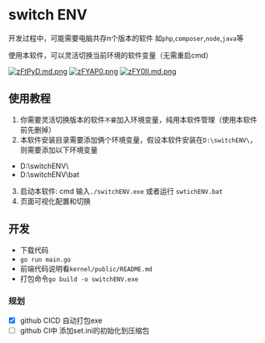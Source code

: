 
# switch ENV

开发过程中，可能需要电脑共存n个版本的软件  如`php`,`composer`,`node`,`java`等

使用本软件，可以灵活切换当前环境的软件变量（无需重启cmd）

[![zFtPyD.md.png](https://s1.ax1x.com/2022/11/13/zFtPyD.md.png)](https://imgse.com/i/zFtPyD)
[![zFYAP0.png](https://s1.ax1x.com/2022/11/13/zFYAP0.md.png)](https://imgse.com/i/zFYAP0)
[![zFY0II.md.png](https://s1.ax1x.com/2022/11/13/zFY0II.md.png)](https://imgse.com/i/zFY0II)

## 使用教程

1. 你需要灵活切换版本的软件`不要`加入环境变量，纯用本软件管理（使用本软件前先删掉）
2. 本软件安装目录需要添加俩个环境变量，假设本软件安装在`D:\switchENV\`，则需要添加以下环境变量
- D:\switchENV\
- D:\switchENV\bat
3. 启动本软件: cmd 输入`./switchENV.exe` 或者运行 `swtichENV.bat`
4. 页面可视化配置和切换


## 开发

- 下载代码
- `go run main.go`
- 前端代码说明看`kernel/public/README.md`
- 打包命令`go build -o switchENV.exe`

### 规划

- [x] github CICD 自动打包exe
- [ ] github CI中 添加set.ini的初始化到压缩包